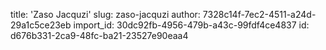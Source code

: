 title: 'Zaso Jacquzi'
slug: zaso-jacquzi
author: 7328c14f-7ec2-4511-a24d-29a1c5ce23eb
import_id: 30dc92fb-4956-479b-a43c-99fdf4ce4837
id: d676b331-2ca9-48fc-ba21-23527e90eaa4
